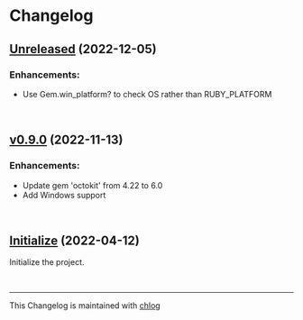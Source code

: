 # Changelog

## [Unreleased](#) (2022-12-05)

### Enhancements:

- Use Gem.win_platform? to check OS rather than RUBY_PLATFORM

<br>

## [v0.9.0](#) (2022-11-13)

### Enhancements:

- Update gem 'octokit' from 4.22 to 6.0
- Add Windows support

<br>

## [Initialize](#) (2022-04-12)

Initialize the project.

<br>

<hr>

This Changelog is maintained with [chlog](https://github.com/ccmywish/chlog)

